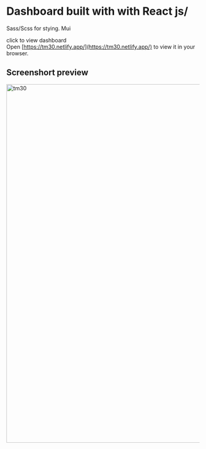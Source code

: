 # Dashboard built with with React js/

Sass/Scss for stying.
Mui

click to view dashboard\
Open [https://tm30.netlify.app/](https://tm30.netlify.app/) to view it in your browser.

## Screenshort preview

<img width="934" alt="tm30" src="https://user-images.githubusercontent.com/52404803/186613070-7dbaec62-df45-472c-8d4d-324e0ee0b192.png">
